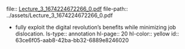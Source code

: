 file:: [Lecture_3_1674224672266_0.pdf](../assets/Lecture_3_1674224672266_0.pdf)
file-path:: ../assets/Lecture_3_1674224672266_0.pdf

- fully exploit the digital revolution’s benefits while minimizing job dislocation.
  ls-type:: annotation
  hl-page:: 20
  hl-color:: yellow
  id:: 63ce6f05-aab8-42ba-bb32-6889e8246020